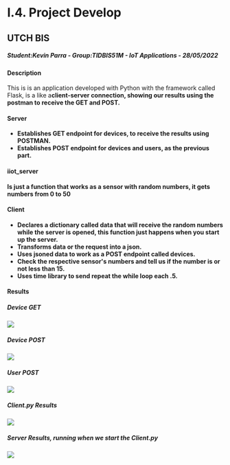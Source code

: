 <h1>I.4. Project Develop</h1>
<h2>UTCH BIS</h2>
<h5><i>Student:Kevin Parra - Group:TIDBIS51M - IoT Applications - 28/05/2022</i></h5>

<h4>Description</h4>
<p>This is is an application developed with Python with the framework called Flask, is a like a<b>client-server connection, showing our results using the postman to receive the GET and POST.</p>

<h4>Server</h4>
<ul>
  <li>Establishes GET endpoint for devices, to receive the results using POSTMAN.</li>
  <li>Establishes POST endpoint for devices and users, as the previous part.</li>
</ul>

<h4>iiot_server</h4>
<p>Is just a function that works as a sensor with random numbers, it gets numbers from 0 to 50</p>

<h4>Client</h4>
<ul>
  <li>Declares a dictionary called data that will receive the random numbers while the server is opened, this function just happens when you start up the server.</li>
  <li>Transforms data or the request into a json.</li>
  <li>Uses jsoned data to work as a POST endpoint called devices.</li>
  <li>Check the respective sensor's numbers and tell us if the number is or not less than 15.</li>
  <li>Uses time library to send repeat the while loop each .5.</li>
</ul>

<h4>Results</h4>

<h5>Device GET</h5>
<img src="https://user-images.githubusercontent.com/81264746/170850089-232f22cc-fa70-42fb-8f9e-566ed7d3aa82.png"/>

<h5>Device POST</h5>
<img src="https://user-images.githubusercontent.com/81264746/170850106-83163a3b-87ae-46aa-9c8d-8492b5339f64.png"/>

<h5>User POST</h5>
<img src="https://user-images.githubusercontent.com/81264746/170850124-20f4951f-8c02-458c-9547-8c20cf2b61da.png"/>

<h5>Client.py Results</h5>
<img src="https://user-images.githubusercontent.com/81264746/170850138-08fa18fa-e401-4f9c-becd-a3f656055a47.png"/>

<h5>Server Results, running when we start the Client.py</h5>
<img src="https://user-images.githubusercontent.com/81264746/170850160-1428dc30-aae9-4e1f-a229-f302e824e997.png"/>
